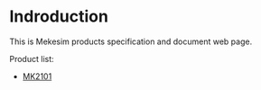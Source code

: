 # Indroduction

This is Mekesim products specification and document web page.

Product list:

- [MK2101](MK2101.md)
